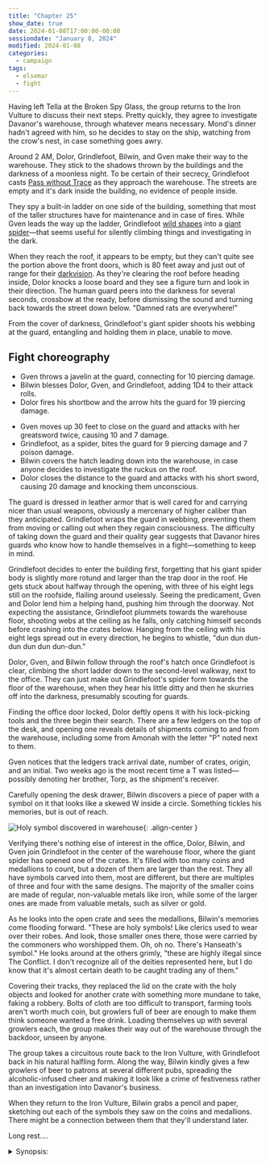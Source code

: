 ```yaml
---
title: "Chapter 25"
show_date: true
date: 2024-01-08T17:00:00-00:00
sessiondate: "January 8, 2024"
modified: 2024-01-08
categories:
  - campaign
tags:
  - elsemar
  - fight
---
```


Having left Tella at the Broken Spy Glass, the group returns to the Iron Vulture to discuss
their next steps. Pretty quickly, they agree to investigate Davanor's warehouse, through
whatever means necessary. Mond's dinner hadn't agreed with him, so he decides to stay on the
ship, watching from the crow's nest, in case something goes awry.

Around 2 AM, Dolor, Grindlefoot, Bilwin, and Gven make their way to the warehouse. They stick
to the shadows thrown by the buildings and the darkness of a moonless night. To be certain of
their secrecy, Grindlefoot casts [Pass without Trace](https://www.dndbeyond.com/spells/pass-without-trace)
as they approach the warehouse. The streets are empty and it's dark inside the building, no
evidence of people inside.

They spy a built-in ladder on one side of the building, something that most of the taller
structures have for maintenance and in case of fires. While Gven leads the way up the ladder,
Grindlefoot [wild shapes](https://www.dndbeyond.com/posts/635-druid-101-wild-shape-guide) into
a [giant spider](https://www.dndbeyond.com/monsters/16895-giant-spider)—that seems useful
for silently climbing things and investigating in the dark.

When they reach the roof, it appears to be empty, but they can't quite see the portion above
the front doors, which is 80 feet away and just out of range for their
[darkvision](https://roleplayersrespite.com/darkvision-5e). As they're clearing the roof before
heading inside, Dolor knocks a loose board and they see a figure turn and look in their direction.
The human guard peers into the darkness for several seconds, crossbow at the ready, before
dismissing the sound and turning back towards the street down below. "Damned rats are everywhere!"

From the cover of darkness, Grindlefoot's giant spider shoots his webbing at the guard,
entangling and holding them in place, unable to move.

## Fight choreography

<!-- Round 1 -->
* Gven throws a javelin at the guard, connecting for 10 piercing damage.
* Bilwin blesses Dolor, Gven, and Grindlefoot, adding 1D4 to their attack rolls.
* Dolor fires his shortbow and the arrow hits the guard for 19 piercing damage.

<!-- Round 2 -->
* Gven moves up 30 feet to close on the guard and attacks with her greatsword twice, causing
  10 and 7 damage.
* Grindlefoot, as a spider, bites the guard for 9 piercing damage and 7 poison damage.
* Bilwin covers the hatch leading down into the warehouse, in case anyone decides to investigate
  the ruckus on the roof.
* Dolor closes the distance to the guard and attacks with his short sword, causing 20 damage
  and knocking them unconscious.

The guard is dressed in leather armor that is well cared for and carrying nicer than usual weapons,
obviously a mercenary of higher caliber than they anticipated. Grindlefoot wraps the guard in
webbing, preventing them from moving or calling out when they regain consciousness. The difficulty
of taking down the guard and their quality gear suggests that Davanor hires guards who know how
to handle themselves in a fight—something to keep in mind.

Grindlefoot decides to enter the building first, forgetting that his giant spider body is
slightly more rotund and larger than the trap door in the roof. He gets stuck about halfway
through the opening, with three of his eight legs still on the roofside, flailing around
uselessly. Seeing the predicament, Gven and Dolor lend him a helping hand, pushing him through
the doorway. Not expecting the assistance, Grindlefoot plummets towards the warehouse floor,
shooting webs at the ceiling as he falls, only catching himself seconds before crashing into
the crates below. Hanging from the ceiling with his eight legs spread out in every direction,
he begins to whistle, "dun dun dun-dun dun dun dun-dun."

Dolor, Gven, and Bilwin follow through the roof's hatch once Grindlefoot is clear, climbing
the short ladder down to the second-level walkway, next to the office. They can just make out
Grindlefoot's spider form towards the floor of the warehouse, when they hear his little ditty
and then he skurries off into the darkness, presumably scouting for guards.

Finding the office door locked, Dolor deftly opens it with his lock-picking tools and the three
begin their search. There are a few ledgers on the top of the desk, and opening one reveals
details of shipments coming to and from the warehouse, including some from Amonah with the letter
"P" noted next to them. 

Gven notices that the ledgers track arrival date, number of crates, origin, and an initial.
Two weeks ago is the most recent time a T was listed—possibly denoting her brother, Torp, as
the shipment's receiver.

Carefully opening the desk drawer, Bilwin discovers a piece of paper with a symbol on it that
looks like a skewed W inside a circle. Something tickles his memories, but is out of reach.

![Holy symbol discovered in warehouse](/dnd/assets/images/ch25-holy-symbol.png){: .align-center }

Verifying there's nothing else of interest in the office, Dolor, Bilwin, and Gven join
Grindlefoot in the center of the warehouse floor, where the giant spider has opened one of
the crates. It's filled with too many coins and medallions to count, but a dozen of them
are larger than the rest. They all have symbols carved into them, most are different, but
there are multiples of three and four with the same designs. The majority of the smaller coins
are made of regular, non-valuable metals like iron, while some of the larger ones are made
from valuable metals, such as silver or gold.

As he looks into the open crate and sees the medallions, Bilwin's memories come flooding
forward. "These are holy symbols! Like clerics used to wear over their robes. And look, those
smaller ones there, those were carried by the commoners who worshipped them. Oh, oh no. There's
Hanseath's symbol." He looks around at the others grimly, "these are highly illegal since The
Conflict. I don't recognize all of the deities represented here, but I do know that it's almost
certain death to be caught trading any of them."

Covering their tracks, they replaced the lid on the crate with the holy objects and looked
for another crate with something more mundane to take, faking a robbery. Bolts of cloth are
too difficult to transport, farming tools aren't worth much coin, but growlers full of beer
are enough to make them think someone wanted a free drink. Loading themselves up with several
growlers each, the group makes their way out of the warehouse through the backdoor, unseen
by anyone.

The group takes a circuitous route back to the Iron Vulture, with Grindlefoot back in his
natural halfling form. Along the way, Bilwin kindly gives a few growlers of beer to patrons
at several different pubs, spreading the alcoholic-infused cheer and making it look like a
crime of festiveness rather than an investigation into Davanor's business.

When they return to the Iron Vulture, Bilwin grabs a pencil and paper, sketching out each
of the symbols they saw on the coins and medallions. There might be a connection between
them that they'll understand later.

Long rest....

<details><summary>Synopsis:</summary>

Leaving Mond on the Iron Vulture, suffering from something afflicting his guts,
the adventurers go to the warehouse at 2 AM. Seeing no lights inside, they climb a makeshift
ladder to the roof. Grindlefoot wild shapes into a giant spider, easily climbing the building
walls. The group surprises a human guard, subdues them with spider's webbing, and knocks
them unconscious.<br><br>

Descending into the warehouse through the trapdoor, Grindlefoot's giant spider gets stuck and
Gven and Dolor help push him through. Casting webbing as he falls, Grindlefoot catches himself
only a few feet from the floor and certain injury. They find the warehouse empty of people and
begin their investigation in the office.<br><br>

In the office, they discover detailed ledgers of the shipments coming to and from the warehouse,
including some from Amonah with the letter "P" noted next to them. Gven notices that the ledgers
track arrival date, number of crates, origin, and an initial. The most recent time a T is listed
is 2 weeks ago—T for her brother, Torp. Looking in the desk drawer, Dolor notices a piece
of paper with a symbol on it that looks like a skewed W inside a circle.<br><br>

<img src="/dnd/assets/images/ch25-holy-symbol.png" alt="Holy symbol discovered in warehouse">

<br><br>
<!--

/\   \     /
  |  |    /
  | /    /
  |/____/

-->

In the center of the warehouse, Grindlefoot has discovered a half-opened crate with several
different sized coins and medallions. Bilwin realizes that they're holy symbols—and are highly
illegal since the Conflict. They leave the warehouse, undiscovered and with the unconscious
guard wrapped up in a spider's web. Return to the Iron Vulture for a long rest.<br><br>

</details>

<!-- em dash: — | kebyoard shortcut = Option + Shift + Dash (-) -->
<!-- https://oatcookies.neocities.org/dndmoney to convert copper, silver, gold, and more into CP -->
